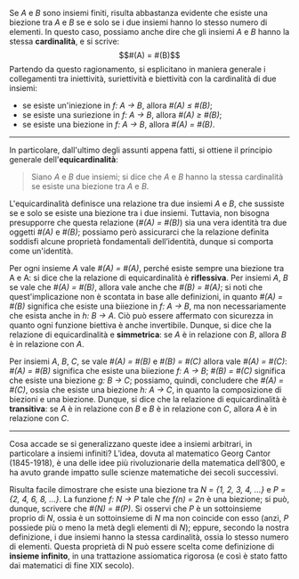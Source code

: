 Se *A* e *B* sono insiemi finiti, risulta abbastanza evidente che esiste una biezione tra *A* e *B* se e solo se i due insiemi hanno lo stesso numero di elementi. In questo caso, possiamo anche dire che gli insiemi *A* e *B* hanno la stessa **cardinalità**, e si scrive:
$$#(A) = #(B)$$
Partendo da questo ragionamento, si esplicitano in maniera generale i collegamenti tra iniettività, suriettività e biettività con la cardinalità di due insiemi:
- se esiste un'iniezione in *f: A → B*, allora *#(A) ≤ #(B)*;
- se esiste una suriezione in *f: A → B*, allora *#(A) ≥ #(B)*;
- se esiste una biezione in *f: A → B*, allora *#(A) = #(B)*.
___
In particolare, dall'ultimo degli assunti appena fatti, si ottiene il principio generale dell'**equicardinalità**:
> Siano *A* e *B* due insiemi; si dice che *A* e *B* hanno la stessa cardinalità se esiste una biezione tra *A* e *B*.

L'equicardinalità definisce una relazione tra due insiemi *A* e *B*, che sussiste se e solo se esiste una biezione tra i due insiemi. Tuttavia, non bisogna presupporre che questa relazione (*#(A) = #(B)*) sia una vera identità tra due oggetti *#(A)* e *#(B)*; possiamo però assicurarci che la relazione definita soddisfi alcune proprietà fondamentali
dell’identità, dunque si comporta come un'identità.

Per ogni insieme *A* vale *#(A) = #(A)*, perché esiste sempre una biezione tra A e A: si dice che la relazione di equicardinalità è **riflessiva**. Per insiemi *A*, *B* se vale che *#(A) = #(B)*, allora vale anche che *#(B) = #(A)*; si noti che quest'implicazione non è scontata in base alle definizioni, in quanto *#(A) = #(B)* significa che esiste una biiezione in *f: A → B*, ma non necessariamente che esista anche in *h: B → A*. Ciò può essere affermato con sicurezza in quanto ogni funzione biettiva è anche invertibile. Dunque, si dice che la relazione di equicardinalità e **simmetrica**: se *A* è in relazione con *B*, allora *B* è in relazione con *A*.

Per insiemi *A*, *B*, *C*, se vale *#(A) = #(B)* e *#(B) = #(C)* allora vale *#(A) = #(C)*: *#(A) = #(B)* significa che esiste una biiezione *f: A → B*; *#(B) = #(C)* significa che esiste una biezione *g: B → C*; possiamo, quindi, concludere che *#(A) = #(C)*, ossia che esiste una biezione *h: A → C*, in quanto la composizione di biezioni e una biezione. Dunque, si dice che la relazione di equicardinalità è **transitiva**: se *A* è in relazione con *B* e *B* è in relazione con *C*, allora *A* è in relazione con *C*.
___
Cosa accade se si generalizzano queste idee a insiemi arbitrari, in particolare a insiemi infiniti? L’idea, dovuta al matematico Georg Cantor (1845-1918), è una delle idee più rivoluzionarie della matematica dell’800, e ha avuto grande impatto sulle scienze matematiche dei secoli successivi.

Risulta facile dimostrare che esiste una biezione tra *N = {1, 2, 3, 4, ...}* e *P = {2, 4, 6, 8, ...}*. La funzione *f: N → P* tale che *f(n) = 2n* è una biezione; si può, dunque, scrivere che *#(N) = #(P)*. Si osservi che *P* è un sottoinsieme proprio di *N*, ossia è un sottoinsieme di *N* ma non coincide con esso (anzi, *P* possiede più o meno la metà degli elementi di *N*); eppure, secondo la nostra definizione, i due insiemi hanno la stessa cardinalità, ossia lo stesso numero di elementi. Questa proprietà di N può essere scelta come definizione di **insieme infinito**, in una trattazione assiomatica rigorosa (e così è stato fatto dai matematici di fine XIX secolo).
